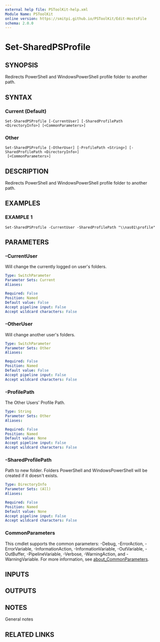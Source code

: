 ```yaml
---
external help file: PSToolKit-help.xml
Module Name: PSToolKit
online version: https://smitpi.github.io/PSToolKit/Edit-HostsFile
schema: 2.0.0
---
```


# Set-SharedPSProfile

## SYNOPSIS
Redirects PowerShell and WindowsPowerShell profile folder to another path.

## SYNTAX

### Current (Default)
```
Set-SharedPSProfile [-CurrentUser] [-SharedProfilePath <DirectoryInfo>] [<CommonParameters>]
```

### Other
```
Set-SharedPSProfile [-OtherUser] [-ProfilePath <String>] [-SharedProfilePath <DirectoryInfo>]
 [<CommonParameters>]
```

## DESCRIPTION
Redirects PowerShell and WindowsPowerShell profile folder to another path.

## EXAMPLES

### EXAMPLE 1
```
Set-SharedPSProfile -CurrentUser -SharedProfilePath "\\nas01\profile"
```

## PARAMETERS

### -CurrentUser
Will change the currently logged on user's folders.

```yaml
Type: SwitchParameter
Parameter Sets: Current
Aliases:

Required: False
Position: Named
Default value: False
Accept pipeline input: False
Accept wildcard characters: False
```

### -OtherUser
Will change another user's folders.

```yaml
Type: SwitchParameter
Parameter Sets: Other
Aliases:

Required: False
Position: Named
Default value: False
Accept pipeline input: False
Accept wildcard characters: False
```

### -ProfilePath
The Other Users' Profile Path.

```yaml
Type: String
Parameter Sets: Other
Aliases:

Required: False
Position: Named
Default value: None
Accept pipeline input: False
Accept wildcard characters: False
```

### -SharedProfilePath
Path to new folder.
Folders PowerShell and WindowsPowerShell will be created if it doesn't exists.

```yaml
Type: DirectoryInfo
Parameter Sets: (All)
Aliases:

Required: False
Position: Named
Default value: None
Accept pipeline input: False
Accept wildcard characters: False
```

### CommonParameters
This cmdlet supports the common parameters: -Debug, -ErrorAction, -ErrorVariable, -InformationAction, -InformationVariable, -OutVariable, -OutBuffer, -PipelineVariable, -Verbose, -WarningAction, and -WarningVariable. For more information, see [about_CommonParameters](http://go.microsoft.com/fwlink/?LinkID=113216).

## INPUTS

## OUTPUTS

## NOTES
General notes

## RELATED LINKS
